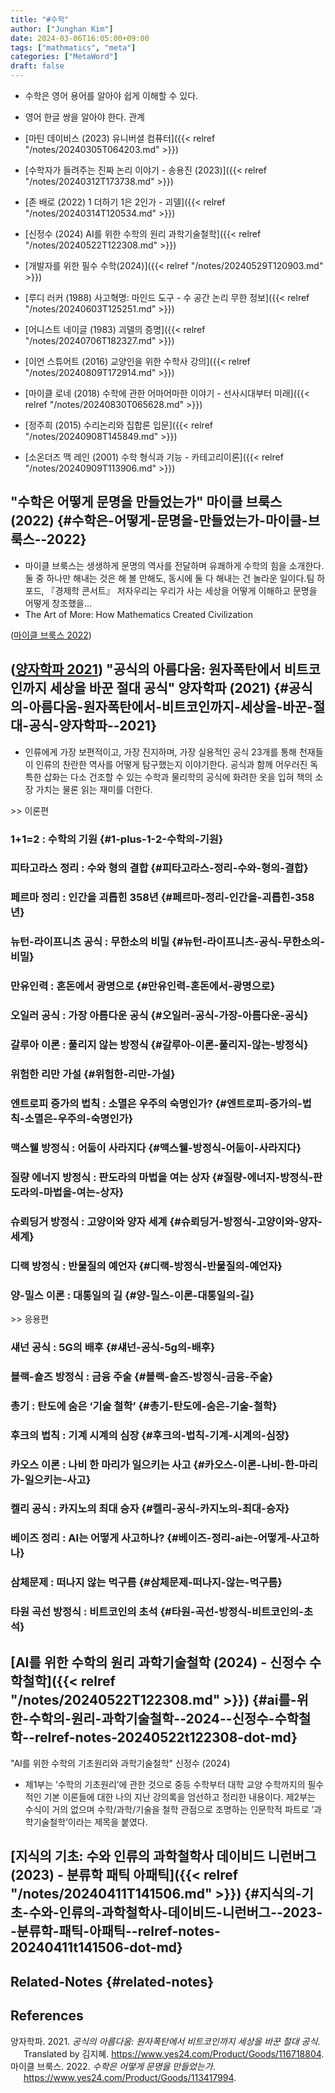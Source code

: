 ```yaml
---
title: "#수학"
author: ["Junghan Kim"]
date: 2024-03-06T16:05:00+09:00
tags: ["mathmatics", "meta"]
categories: ["MetaWord"]
draft: false
---
```


-   수학은 영어 용어를 알아야 쉽게 이해할 수 있다.
-   영어 한글 쌍을 알아야 한다. 관계

-   [마틴 데이비스 (2023) 유니버셜 컴퓨터]({{< relref "/notes/20240305T064203.md" >}})
-   [수학자가 들려주는 진짜 논리 이야기 - 송용진 (2023)]({{< relref "/notes/20240312T173738.md" >}})
-   [존 배로 (2022) 1 더하기 1은 2인가 - 괴델]({{< relref "/notes/20240314T120534.md" >}})
-   [신정수 (2024) AI를 위한 수학의 원리 과학기술철학]({{< relref "/notes/20240522T122308.md" >}})
-   [개발자를 위한 필수 수학(2024)]({{< relref "/notes/20240529T120903.md" >}})
-   [루디 러커 (1988) 사고혁명: 마인드 도구 - 수 공간 논리 무한 정보]({{< relref "/notes/20240603T125251.md" >}})
-   [어니스트 네이글 (1983) 괴델의 증명]({{< relref "/notes/20240706T182327.md" >}})
-   [이언 스튜어트 (2016) 교양인을 위한 수학사 강의]({{< relref "/notes/20240809T172914.md" >}})
-   [마이클 로네 (2018) 수학에 관한 어마어마한 이야기 - 선사시대부터 미래]({{< relref "/notes/20240830T065628.md" >}})
-   [정주희 (2015) 수리논리와 집합론 입문]({{< relref "/notes/20240908T145849.md" >}})
-   [소온더즈 맥 레인 (2001) 수학 형식과 기능 - 카테고리이론]({{< relref "/notes/20240909T113906.md" >}})


## "수학은 어떻게 문명을 만들었는가" 마이클 브룩스 (2022) {#수학은-어떻게-문명을-만들었는가-마이클-브룩스--2022}

-   마이클 브룩스는 생생하게 문명의 역사를 전달하며 유쾌하게 수학의 힘을 소개한다.둘 중 하나만 해내는 것은 해 볼 만해도, 동시에 둘 다 해내는 건 놀라운 일이다.팀 하포드, 『경제학 콘서트』 저자우리는 우리가 사는 세상을 어떻게 이해하고 문명을 어떻게 창조했을...
-   The Art of More: How Mathematics Created Civilization

(<a href="#citeproc_bib_item_2">마이클 브룩스 2022</a>)


## (<a href="#citeproc_bib_item_1">양자학파 2021</a>) "공식의 아름다움: 원자폭탄에서 비트코인까지 세상을 바꾼 절대 공식" 양자학파 (2021) {#공식의-아름다움-원자폭탄에서-비트코인까지-세상을-바꾼-절대-공식-양자학파--2021}

-   인류에게 가장 보편적이고, 가장 진지하며, 가장 실용적인 공식 23개를 통해 천재들이 인류의 찬란한 역사를 어떻게 탐구했는지 이야기한다. 공식과 함께 어우러진 독특한 삽화는 다소 건조할 수 있는 수학과 물리학의 공식에 화려한 옷을 입혀 책의 소장 가치는 물론 읽는 재미를 더한다.

&gt;&gt; 이론편


### 1+1=2 : 수학의 기원 {#1-plus-1-2-수학의-기원}


### 피타고라스 정리 : 수와 형의 결합 {#피타고라스-정리-수와-형의-결합}


### 페르마 정리 : 인간을 괴롭힌 358년 {#페르마-정리-인간을-괴롭힌-358년}


### 뉴턴-라이프니츠 공식 : 무한소의 비밀 {#뉴턴-라이프니츠-공식-무한소의-비밀}


### 만유인력 : 혼돈에서 광명으로 {#만유인력-혼돈에서-광명으로}


### 오일러 공식 : 가장 아름다운 공식 {#오일러-공식-가장-아름다운-공식}


### 갈루아 이론 : 풀리지 않는 방정식 {#갈루아-이론-풀리지-않는-방정식}


### 위험한 리만 가설 {#위험한-리만-가설}


### 엔트로피 증가의 법칙 : 소멸은 우주의 숙명인가? {#엔트로피-증가의-법칙-소멸은-우주의-숙명인가}


### 맥스웰 방정식 : 어둠이 사라지다 {#맥스웰-방정식-어둠이-사라지다}


### 질량 에너지 방정식 : 판도라의 마법을 여는 상자 {#질량-에너지-방정식-판도라의-마법을-여는-상자}


### 슈뢰딩거 방정식 : 고양이와 양자 세계 {#슈뢰딩거-방정식-고양이와-양자-세계}


### 디랙 방정식 : 반물질의 예언자 {#디랙-방정식-반물질의-예언자}


### 양-밀스 이론 : 대통일의 길 {#양-밀스-이론-대통일의-길}

&gt;&gt; 응용편


### 섀넌 공식 : 5G의 배후 {#섀넌-공식-5g의-배후}


### 블랙-숄즈 방정식 : 금융 주술 {#블랙-숄즈-방정식-금융-주술}


### 총기 : 탄도에 숨은 ‘기술 철학’ {#총기-탄도에-숨은-기술-철학}


### 후크의 법칙 : 기계 시계의 심장 {#후크의-법칙-기계-시계의-심장}


### 카오스 이론 : 나비 한 마리가 일으키는 사고 {#카오스-이론-나비-한-마리가-일으키는-사고}


### 켈리 공식 : 카지노의 최대 승자 {#켈리-공식-카지노의-최대-승자}


### 베이즈 정리 : AI는 어떻게 사고하나? {#베이즈-정리-ai는-어떻게-사고하나}


### 삼체문제 : 떠나지 않는 먹구름 {#삼체문제-떠나지-않는-먹구름}


### 타원 곡선 방정식 : 비트코인의 초석 {#타원-곡선-방정식-비트코인의-초석}


## [AI를 위한 수학의 원리 과학기술철학 (2024) - 신정수 수학철학]({{< relref "/notes/20240522T122308.md" >}}) {#ai를-위한-수학의-원리-과학기술철학--2024--신정수-수학철학--relref-notes-20240522t122308-dot-md}

"AI를 위한 수학의 기초원리와 과학기술철학" 신정수 (2024)

-   제1부는 ’수학의 기초원리’에 관한 것으로 중등 수학부터 대학 교양 수학까지의 필수적인 기본 이론들에 대한 나의 지난 강의록을 엄선하고 정리한 내용이다. 제2부는 수식이 거의 없으며 수학/과학/기술을 철학 관점으로 조명하는 인문학적 파트로 ’과학기술철학’이라는 제목을 붙였다.


## [지식의 기초: 수와 인류의 과학철학사 데이비드 니런버그 (2023) - 분류학 패틱 아패틱]({{< relref "/notes/20240411T141506.md" >}}) {#지식의-기초-수와-인류의-과학철학사-데이비드-니런버그--2023--분류학-패틱-아패틱--relref-notes-20240411t141506-dot-md}


## Related-Notes {#related-notes}

## References

<style>.csl-entry{text-indent: -1.5em; margin-left: 1.5em;}</style><div class="csl-bib-body">
  <div class="csl-entry"><a id="citeproc_bib_item_1"></a>양자학파. 2021. <i>공식의 아름다움: 원자폭탄에서 비트코인까지 세상을 바꾼 절대 공식</i>. Translated by 김지혜. <a href="https://www.yes24.com/Product/Goods/116718804">https://www.yes24.com/Product/Goods/116718804</a>.</div>
  <div class="csl-entry"><a id="citeproc_bib_item_2"></a>마이클 브룩스. 2022. <i>수학은 어떻게 문명을 만들었는가</i>. <a href="https://www.yes24.com/Product/Goods/113417994">https://www.yes24.com/Product/Goods/113417994</a>.</div>
</div>

